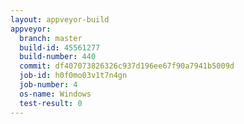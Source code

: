 ```yaml
---
layout: appveyor-build
appveyor:
  branch: master
  build-id: 45561277
  build-number: 440
  commit: df407073826326c937d196ee67f90a7941b5009d
  job-id: h0f0mo03v1t7n4gn
  job-number: 4
  os-name: Windows
  test-result: 0
---
```

